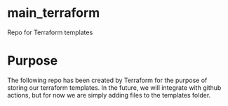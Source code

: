 # main_terraform
Repo for Terraform templates


# Purpose
The following repo has been created by Terraform for the purpose of storing our terraform templates. In the future, we will integrate with github actions, but for now we are simply adding files to the templates folder. 


